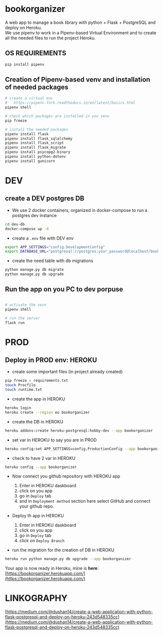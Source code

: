 # bookorganizer
A web app to manage a book library with python + Flask + PostgreSQL and deploy on Heroku.  
We use pipenv to work in a Pipenv-based Virtual Environment and to create all the needed files to run the project Heroku.  

## OS REQUIREMENTS
```bash
pip install pipenv
```

## Creation of Pipenv-based venv and installation of needed packages
```bash
# create a virtual env
#   https://pipenv-fork.readthedocs.io/en/latest/basics.html
pipenv shell

# check which packages are installed in you venv 
pip freeze

# install the needed packages 
pipenv install flask
pipenv install flask_sqlalchemy
pipenv install flask_script
pipenv install flask_migrate
pipenv install psycopg2-binary
pipenv install python-dotenv
pipenv install gunicorn
```

# DEV
## create a DEV postgres DB  
- We use 2 docker containers, organized in docker-compose to run a postgres dev instance
```bash
cd dev-db
docker-compose up -d
```
- create a `.env` file with DEV env
```bash
export APP_SETTINGS="config.DevelopmentConfig"
export DATABASE_URL="postgresql://postgres:your_password@localhost/bookorg-app"
```
- create the need table with db migrations
```bash
python manage.py db migrate
python manage.py db upgrade
```

## Run the app on you PC to dev porpuse
```bash

# activate the vevn
pipenv shell

# run the server
flask run
```

# PROD 
## Deploy in PROD env: HEROKU
- create some important files (in project already created)
```bash
pip freeze > requirements.txt
touch Procfile
touch runtime.txt
```

- create the app in HEROKU
```bash
heroku login
heroku create --region eu bookorganizer
```

- create the DB in HEROKU
```bash
heroku addons:create heroku-postgresql:hobby-dev --app bookorganizer
```
- set var in HEROKU to say you are in PROD
```bash
heroku config:set APP_SETTINGS=config.ProductionConfig --app bookorganizer
```

- check to have 2 var in HEROKU
```bash
heroku config --app bookorganizer
```

- Now connect you github repository with HEROKU app  
    1. Enter in HEROKU daskboard
    2. click on you app
    3. go in `Deploy` tab
    4. and in `Deployment method` section
    here select GitHub and connect your github repo.

- Deploy th app in HEROKU
    1. Enter in HEROKU daskboard
    2. click on you app
    3. go in `Deploy` tab
    4. click on `Deploy Branch`

- run the migration for the creation of DB in HEROKU
```bash
heroku run python manage.py db upgrade --app bookorganizer
```

Your app is now ready in Heroku, mine is **here**: [https://bookorganizer.herokuapp.com/](https://bookorganizer.herokuapp.com/)


# LINKOGRAPHY
[https://medium.com/@dushan14/create-a-web-application-with-python-flask-postgresql-and-deploy-on-heroku-243d548335cc](https://medium.com/@dushan14/create-a-web-application-with-python-flask-postgresql-and-deploy-on-heroku-243d548335cc)